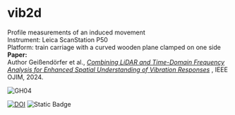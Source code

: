 # vib2d
Profile measurements of an induced movement <br />
Instrument: Leica ScanStation P50 <br />
Platform: train carriage with a curved wooden plane clamped on one side<br />
**Paper:**  
Author Geißendörfer et al.,
[*Combining LiDAR and Time-Domain Frequency Analysis for Enhanced Spatial Understanding of Vibration Responses*](https://doi.org/10.1109/OJIM.2024.3449936)
, IEEE OJIM, 2024.

![GH04](https://github.com/user-attachments/assets/afba0595-fae2-43d4-9f83-b3764284a505)



[![DOI](https://zenodo.org/badge/932272098.svg)](https://doi.org/10.5281/zenodo.14871444)
![Static Badge](https://img.shields.io/badge/10.1109%2FOJIM.2024.3449936?style=social)

